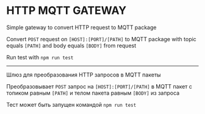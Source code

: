 # HTTP MQTT GATEWAY

Simple gateway to convert HTTP request to MQTT package

Convert `POST` request on `[HOST]:[PORT]/[PATH]` to MQTT package with topic equals `[PATH]` and body equals `[BODY]` from request

Run test with `npm run test`

---

Шлюз для преобразования HTTP запросов в MQTT пакеты

Преобразовывает `POST` запрос на `[HOST]:[PORT]/[PATH]` в MQTT пакет с топиком равным `[PATH]` и телом пакета равным `[BODY]` из запроса

Тест может быть запущен командой `npm run test`
